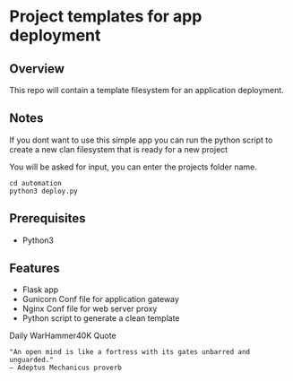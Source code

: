 # Project templates for app deployment

## Overview

This repo will contain a template filesystem for an application deployment. 


## Notes 

If you dont want to use this simple app you can run the python script to create a new clan filesystem that is ready for a new project 

You will be asked for input, you can enter the projects folder name.


```
cd automation
python3 deploy.py
```

## Prerequisites

- Python3 

## Features

- Flask app
- Gunicorn Conf file for application gateway
- Nginx Conf file for web server proxy
- Python script to generate a clean template


Daily WarHammer40K Quote

```
"An open mind is like a fortress with its gates unbarred and unguarded."
— Adeptus Mechanicus proverb
```
